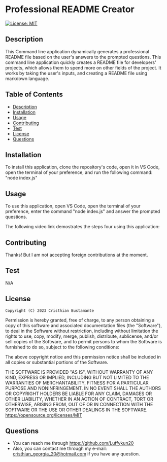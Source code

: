 # Professional README Creator

[![License: MIT](https://img.shields.io/badge/License-MIT-yellow.svg)](https://opensource.org/licenses/MIT)  
  
## Description

This Command line application dynamically generates a professional README file based on the user's answers to the prompted questions. This command line application quickly creates a README file for developers' projects, which allows them to spend more on other fields of the project. It works by taking the user's inputs, and creating a README file  using markdown language.
    
## Table of Contents

- [Description](#description)
- [Installation](#installation)
- [Usage](#usage)
- [Contributing](#contributing)
- [Test](#test)
- [License](#license)
- [Questions](#questions)

## Installation
    
To install this application, clone the repository's code, open it in VS Code, open the terminal of your preference,  and run the following command: "node index.js"

## Usage
    
To use this application, open VS Code, open the terminal of your preference, enter the command "node index.js" and answer the prompted questions.

The following video link demostrates the steps four using this application: 
    


  ## Contributing

  Thanks! But I am not accepting foreign contributions at the moment.

## Test

N/A

## License


    Copyright (C) 2023 Cristhian Bustamante

   Permission is hereby granted, free of charge, to any person obtaining a copy of this software and associated documentation files (the "Software"), to deal in the Software without restriction, including without limitation the rights to use, copy, modify, merge, publish, distribute, sublicense, and/or sell copies of the Software, and to permit persons to whom the Software is furnished to do so, subject to the following conditions:

   The above copyright notice and this permission notice shall be included in all copies or substantial portions of the Software.

   THE SOFTWARE IS PROVIDED "AS IS", WITHOUT WARRANTY OF ANY KIND, EXPRESS OR IMPLIED, INCLUDING BUT NOT LIMITED TO THE WARRANTIES OF MERCHANTABILITY, FITNESS FOR A PARTICULAR PURPOSE AND NONINFRINGEMENT. IN NO EVENT SHALL THE AUTHORS OR COPYRIGHT HOLDERS BE LIABLE FOR ANY CLAIM, DAMAGES OR OTHER LIABILITY, WHETHER IN AN ACTION OF CONTRACT, TORT OR OTHERWISE, ARISING FROM, OUT OF OR IN CONNECTION WITH THE SOFTWARE OR THE USE OR OTHER DEALINGS IN THE SOFTWARE.        
https://opensource.org/licenses/MIT
        
## Questions

- You can reach me through https://github.com/Luffykun20
- Also, you can contact me through my e-mail: [cristhian_georgia_20@hotmail.com](mailto:cristhian_georgia_20@hotmail.com) if you have any question.

